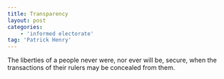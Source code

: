 ```yaml
---
title: Transparency
layout: post
categories:
    - 'informed electorate'
tag: 'Patrick Henry'
---
```


The liberties of a people never were, nor ever will be, secure, when the transactions of their rulers may be concealed from them.